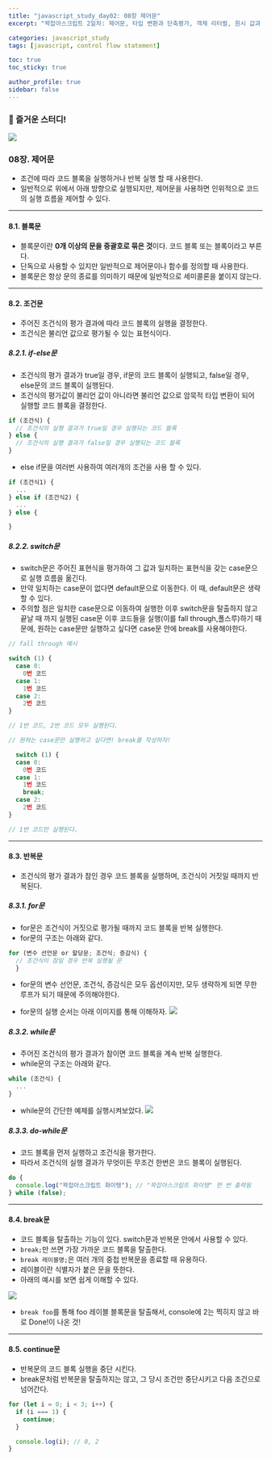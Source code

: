 ```yaml
---
title: "javascript_study_day02: 08장 제어문"
excerpt: "꽉잡아스크립트 2일차: 제어문, 타입 변환과 단축평가, 객체 리터럴, 원시 값과 객체의 비교"

categories: javascript_study
tags: [javascript, control flow statement]

toc: true
toc_sticky: true

author_profile: true
sidebar: false
---
```


### 📸 즐거운 스터디!

![](../../assets/images/js_study/day02.jpeg)

### 08장. 제어문

- 조건에 따라 코드 블록을 실행하거나 반복 실행 할 때 사용한다.
- 일반적으로 위에서 아래 방향으로 실행되지만, 제어문을 사용하면 인위적으로 코드의 실행 흐름을 제어할 수 있다.

---

#### 8.1. 블록문

- 블록문이란 **0개 이상의 문을 중괄호로 묶은 것**이다. 코드 블록 또는 블록이라고 부른다.
- 단독으로 사용할 수 있지만 일반적으로 제어문이나 함수를 정의할 때 사용한다.
- 블록문은 항상 문의 종료를 의미하기 때문에 일반적으로 세미콜론을 붙이지 않는다.

---

#### 8.2. 조건문

- 주어진 조건식의 평가 결과에 따라 코드 블록의 실행을 결정한다.
- 조건식은 불리언 값으로 평가될 수 있는 표현식이다.

##### 8.2.1. if-else문

- 조건식의 평가 결과가 true일 경우, if문의 코드 블록이 실행되고, false일 경우, else문의 코드 블록이 실행된다.
- 조건식의 평가값이 불리언 값이 아니라면 불리언 값으로 암묵적 타입 변환이 되어 실행할 코드 블록을 결정한다.

```javascript
if (조건식) {
  // 조건식의 실행 결과가 true일 경우 실행되는 코드 블록
} else {
  // 조건식의 실행 결과가 false일 경우 실행되는 코드 블록
}
```

- else if문을 여러번 사용하여 여러개의 조건을 사용 할 수 있다.

```javascript
if (조건식1) {
  ...
} else if (조건식2) {
  ...
} else {

}
```

##### 8.2.2. switch문

- switch문은 주어진 표현식을 평가하여 그 값과 일치하는 표현식을 갖는 case문으로 실행 흐름을 옮긴다.
- 만약 일치하는 case문이 없다면 default문으로 이동한다. 이 때, default문은 생략할 수 있다.
- 주의할 점은 일치한 case문으로 이동하여 실행한 이후 switch문을 탈출하지 않고 끝날 때 까지 실행된 case문 이후 코드들을 실행(이를 fall through,폴스루)하기 때문에, 원하는 case문만 실행하고 싶다면 case문 안에 break를 사용해야한다.

```javascript
// fall through 예시

switch (1) {
  case 0:
    0번 코드
  case 1:
    1번 코드
  case 2:
    2번 코드
}

// 1번 코드, 2번 코드 모두 실행된다.
```

```javascript
// 원하는 case문만 실행하고 싶다면! break를 작성하자!

  switch (1) {
  case 0:
    0번 코드
  case 1:
    1번 코드
    break;
  case 2:
    2번 코드
}

// 1번 코드만 실행된다.
```

---

#### 8.3. 반복문

- 조건식의 평가 결과가 참인 경우 코드 블록을 실행하며, 조건식이 거짓일 때까지 반복된다.

##### 8.3.1. for문

- for문은 조건식이 거짓으로 평가될 때까지 코드 블록을 반복 실행한다.
- for문의 구조는 아래와 같다.

```javascript
for (변수 선언문 or 할당문; 조건식; 증감식) {
  // 조건식이 참일 경우 반복 실행될 문
  }
```

- for문의 변수 선언문, 조건식, 증감식은 모두 옵션이지만, 모두 생략하게 되면 무한루프가 되기 때문에 주의해야한다.

- for문의 실행 순서는 아래 이미지를 통해 이해하자.
  ![](../../assets/images/js_study/for.png)

##### 8.3.2. while문

- 주어진 조건식의 평가 결과가 참이면 코드 블록을 계속 반복 실행한다.
- while문의 구조는 아래와 같다.

```javascript
while (조건식) {
  ...
}
```

- while문의 간단한 예제를 실행시켜보았다.
  ![](../../assets/images/js_study/while.png)

##### 8.3.3. do-while문

- 코드 블록을 먼저 실행하고 조건식을 평가한다.
- 따라서 조건식의 실행 결과가 무엇이든 무조건 한번은 코드 블록이 실행된다.

```javascript
do {
  console.log("꽉잡아스크립트 화이탱"); // "꽉잡아스크립트 화이탱" 한 번 출력됨
} while (false);
```

---

#### 8.4. break문

- 코드 블록을 탈출하는 기능이 있다. switch문과 반복문 안에서 사용할 수 있다.
- `break;`만 쓰면 가장 가까운 코드 블록을 탈출한다.
- `break 레이블명;`은 여러 개의 중첩 반복문을 종료할 때 유용하다.
- 레이블이란 식별자가 붙은 문을 뜻한다.
- 아래의 예시를 보면 쉽게 이해할 수 있다.

![](https://velog.velcdn.com/images/hyeun427/post/ecd14c20-f377-484d-a681-0e57f4dda5c4/image.png)

- `break foo`를 통해 foo 레이블 블록문을 탈출해서, console에 2는 찍히지 않고 바로 Done!이 나온 것!

---

#### 8.5. continue문

- 반복문의 코드 블록 실행을 중단 시킨다.
- break문처럼 반복문을 탈출하지는 않고, 그 당시 조건만 중단시키고 다음 조건으로 넘어간다.

```javascript
for (let i = 0; i < 3; i++) {
  if (i === 1) {
    continue;
  }

  console.log(i); // 0, 2
}
```
